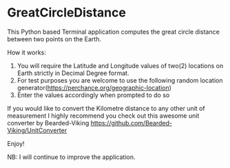 # GreatCircleDistance
This Python based Terminal application computes the great circle distance between two points on the Earth.

How it works:
1. You will require the Latitude and Longitude values of two(2) locations on Earth strictly in Decimal Degree format.
2. For test purposes you are welcome to use the following random location generator(https://perchance.org/geographic-location)
3. Enter the values accordingly when prompted to do so

If you would like to convert the Kilometre distance to any other unit of measurement I highly recommend you check out this awesome unit converter by Bearded-Viking https://github.com/Bearded-Viking/UnitConverter

Enjoy!

NB: I will continue to improve the application.
